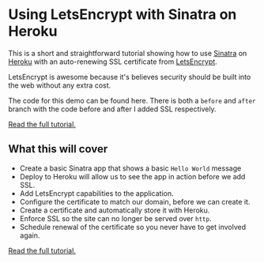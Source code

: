 # Using LetsEncrypt with Sinatra on Heroku

This is a short and straightforward tutorial showing how to use [Sinatra](http://www.sinatrarb.com/) on [Heroku](https://heroku.com) with an auto-renewing SSL certificate from [LetsEncrypt](https://letsencrypt.org/).

LetsEncrypt is awesome because it's believes security should be built into the web without any extra cost.

The code for this demo can be found here. There is both a `before` and `after` branch with the code before and after I added SSL respectively.

[Read the full tutorial.](https://betta.io/blog/2016/10/28/using-letsencrypt-with-sinatra-on-heroku/)

## What this will cover

* Create a basic Sinatra app that shows a basic `Hello World` message
* Deploy to Heroku will allow us to see the app in action before we add SSL.
* Add LetsEncrypt capabilities to the application.
* Configure the certificate to match our domain, before we can create it.
* Create a certificate and automatically store it with Heroku.
* Enforce SSL so the site can no longer be served over `http`.
* Schedule renewal of the certificate so you never have to get involved again.

[Read the full tutorial.](https://betta.io/blog/2016/10/28/using-letsencrypt-with-sinatra-on-heroku/)
